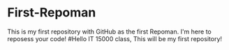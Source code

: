 # First-Repoman
This is my first repository with GitHub as the first Repoman. I'm here to reposess your code!
#Hello IT 15000 class, This will be my first repository!
